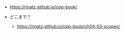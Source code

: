 * https://rinatz.github.io/cpp-book/

* どこまで？
    * https://rinatz.github.io/cpp-book/ch04-03-scopes/
